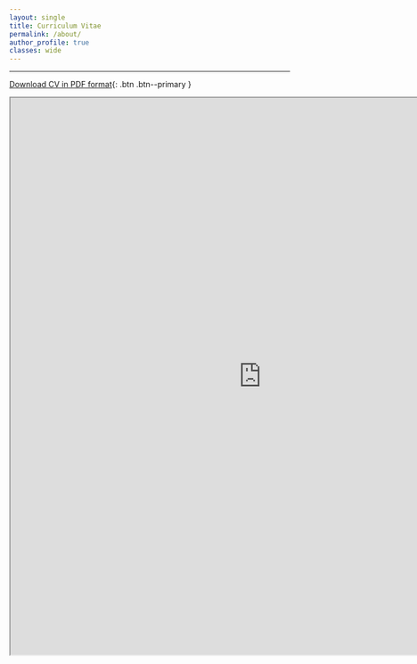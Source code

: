 ```yaml
---
layout: single
title: Curriculum Vitae
permalink: /about/
author_profile: true
classes: wide
---
```


---

[Download CV in PDF format](https://www.ocean.washington.edu/files/ethan_campbell_cv_2022-02-18-20220218043224.pdf){: .btn .btn--primary }

<iframe src="https://www.ocean.washington.edu/files/ethan_campbell_cv_2022-02-18-20220218043224.pdf" width="900" height="1000"></iframe>

